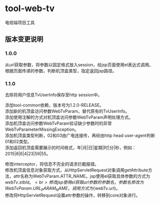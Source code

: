# tool-web-tv
电视端项目工具


版本变更说明
---

### 1.0.0
从url获取参数，将参数以固定格式放入session，给jsp页面使用el表达式调用。<br>
根据页面传递的参数，判断机顶盒类型，指定返回jsp路径。<br>

### 1.1.0
去除将用户信息TvUserInfo保存至http session中。<br>

添加tool-common依赖，版本号为1.2.0-RELEASE。<br>
添加新的机顶盒访问参数WebTvParam，替代原有的TvUserInfo。<br>
添加使用注解的方式对机顶盒访问参数WebTvParam声明处理方式。<br>
添加机顶盒访问参数WebTvParam验证缺少参数时的异常WebTvParameterMissingException。<br>
添加机顶盒类型判断，02和03由广电连接传，再经由http head user-agent判断01和02类型。<br>
添加返回机顶盒需要展示的时间格式，年|月|日|星期|时|分|秒，例如：2015|8|6|4|23|59|55。<br>

修改interceptor，将信息不完全的请求拦截报错。<br>
修改机顶盒信息对象获取方式，从HttpServletRequest对象调用getAttribute方法，attr名称为WebTvParam.ATTR_NAME。jsp使用el获取具体参数的方式为${webTv.stbId}。<br>
修改jsp使用el获取url参数的参数名，参数名修改为WebTvParam.URL_PARAM_NAME，调用方式为${webTv.url}。<br>
修改将HttpServletRequest设置attr参数的操作，转移到core对象进行。<br>

